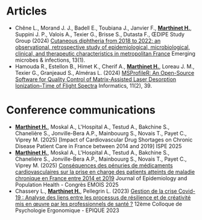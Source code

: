 # Articles
  
  * Chêne L., Morand J. J., Badell E., Toubiana J., Janvier F., <ins>**Marthinet H.**</ins>, Suppini J. P., Valois A., Texier G., Brisse S., Dutasta F., ŒDIPE Study Group (2024) [Cutaneous diphtheria from 2018 to 2022: an observational, retrospective study of epidemiological, microbiological, clinical, and therapeutic characteristics in metropolitan France](https://doi.org/10.1080/22221751.2024.2408324)
 Emerging microbes & infections, 13(1).
  * Hamouda R., Estellon B., Himet K., Cherif A., <ins>**Marthinet H.**</ins>, Loreau J. M., Texier G., Granjeaud S., Alméras L. (2024) [MSProfileR: An Open-Source Software for Quality Control of Matrix-Assisted Laser Desorption Ionization–Time of Flight Spectra](https://doi.org/10.3390/informatics11020039) Informatics, 11(2), 39.
    
# Conference communications

  * <ins>**Marthinet H.**</ins>, Moskal A., L'Hospital A., Testud A., Bakchine S., Chanelière S., Jonville-Bera A.P., Mainbouurg S., Novais T., Payet C., Viprey M. (2025) [Impact of Cardiovascular Drug Shortages on Chronic Disease Patient Care in France between 2014 and 2019] ISPE 2025
  * <ins>**Marthinet H.**</ins>, Moskal A., L'Hospital A., Testud A., Bakchine S., Chanelière S., Jonville-Bera A.P., Mainbouurg S., Novais T., Payet C., Viprey M. (2025) [Conséquences des pénuries de médicaments cardiovasculaires sur la prise en charge des patients atteints de maladie chronique en France entre 2014 et 2019](https://www.sciencedirect.com/science/article/pii/S2950433325000230) Journal of Epidemiology and Population Health - Congrès EMOIS 2025
  * Chassery L., <ins>**Marthinet H.**</ins>, Pellegrin L. (2023) [Gestion de la crise Covid-19 : Analyse des liens entre les processus de résilience et de créativité mis en œuvre par 
les professionnels de santé ?](https://www.researchgate.net/publication/380185949_Gestion_de_la_crise_Covid-19_Analyse_des_liens_entre_les_processus_de_resilience_et_de_creativite_mis_en_oeuvre_par_les_professionnels_de_sante) 12ème Colloque de Psychologie Ergonomique - EPIQUE 2023


